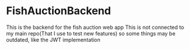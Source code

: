 # FishAuctionBackend
This is the backend for the fish auction web app
This is not connected to my main repo(That I use to test new features) so some things may be outdated, like the JWT implementation
